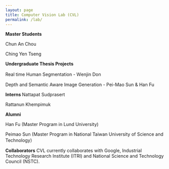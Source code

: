 ```yaml
---
layout: page
title: Computer Vision Lab (CVL)
permalink: /lab/
---
```



<b>Master Students</b>

Chun An Chou

Ching Yen Tseng 


<b>Undergraduate Thesis Projects </b>

Real time Human Segmentation - Ｗenjin Don

Depth and Semantic Aware Image Generation - Pei-Mao Sun & Han Fu


<b>Interns </b>
Nattapat Sudprasert

Rattanun Khempimuk


<b>Alumni</b>

Han Fu (Master Program in Lund University)

Peimao Sun (Master Program in National Taiwan University of Science and Technology）


<b>Collaborators</b>
CVL currently collaborates with Google, Industrial Technology Research Institute (ITRI) and National Science and Technology Council (NSTC).


